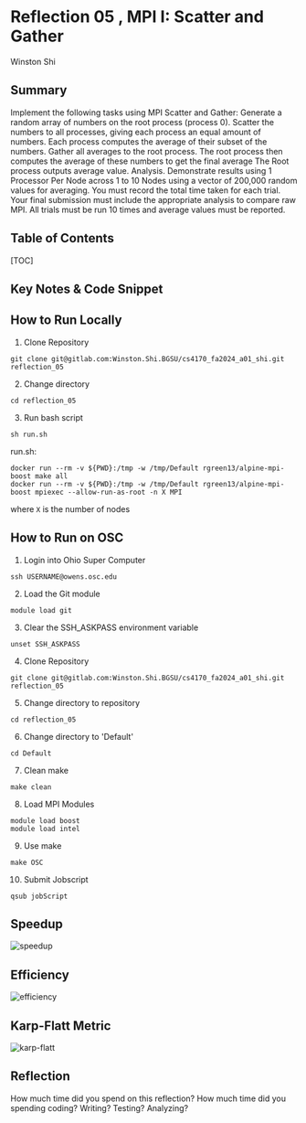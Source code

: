 <h1> Reflection 05 , MPI I: Scatter and Gather </h1>

Winston Shi

<h2> Summary </h2>

Implement the following tasks using MPI Scatter and Gather:
Generate a random array of numbers on the root process (process 0).
Scatter the numbers to all processes, giving each process an equal amount of numbers.
Each process computes the average of their subset of the numbers.
Gather all averages to the root process. The root process then computes the average of these numbers to get the final average
The Root process outputs average value.
Analysis. Demonstrate results using 1 Processor Per Node across 1 to 10 Nodes using a vector of 200,000 random values for averaging. You must record the total time taken for each trial. Your final submission must include the appropriate analysis to compare raw MPI. All trials must be run 10 times and average values must be reported.

<h2> Table of Contents </h2>

[TOC]

## Key Notes & Code Snippet



## How to Run Locally

1. Clone Repository
```
git clone git@gitlab.com:Winston.Shi.BGSU/cs4170_fa2024_a01_shi.git reflection_05
```

2. Change directory
```
cd reflection_05
```

3. Run bash script
```
sh run.sh
```

run.sh: 
```
docker run --rm -v ${PWD}:/tmp -w /tmp/Default rgreen13/alpine-mpi-boost make all
docker run --rm -v ${PWD}:/tmp -w /tmp/Default rgreen13/alpine-mpi-boost mpiexec --allow-run-as-root -n X MPI
```
where `X` is the number of nodes

## How to Run on OSC

1. Login into Ohio Super Computer
```
ssh USERNAME@owens.osc.edu
```

2. Load the Git module
```
module load git
```

3. Clear the SSH_ASKPASS environment variable
```
unset SSH_ASKPASS
```

4. Clone Repository
```
git clone git@gitlab.com:Winston.Shi.BGSU/cs4170_fa2024_a01_shi.git reflection_05
```

5. Change directory to repository
```
cd reflection_05
```

6. Change directory to 'Default'
```
cd Default
```

7. Clean make
```
make clean
```

8. Load MPI Modules
```
module load boost
module load intel
```

9. Use make
```
make OSC
```

10. Submit Jobscript
```
qsub jobScript
```

## Speedup

<img src="Results/speedup.jpeg" alt="speedup">



## Efficiency

<img src="Results/efficiency.jpeg" alt="efficiency">



## Karp-Flatt Metric

<img src="Results/karp-flatt.jpeg" alt="karp-flatt">



## Reflection

How much time did you spend on this reflection? How much time did you spending coding? Writing? Testing? Analyzing?